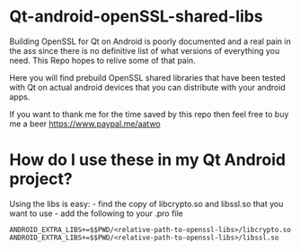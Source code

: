 # Qt-android-openSSL-shared-libs

Building OpenSSL for Qt on Android is poorly documented and a real pain in the ass since there is no definitive list of what versions of everything you need. This Repo hopes to relive some of that pain.

Here you will find prebuild OpenSSL shared libraries that have been tested with Qt on actual android devices that you can distribute with your android apps.

If you want to thank me for the time saved by this repo then feel free to buy me a beer https://www.paypal.me/aatwo

# How do I use these in my Qt Android project?

Using the libs is easy:
    - find the copy of libcrypto.so and libssl.so that you want to use
    - add the following to your .pro file

```
ANDROID_EXTRA_LIBS+=$$PWD/<relative-path-to-openssl-libs>/libcrypto.so
ANDROID_EXTRA_LIBS+=$$PWD/<relative-path-to-openssl-libs>/libssl.so
```
